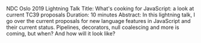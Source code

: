 NDC Oslo 2019 Lightning Talk
Title: What's cooking for JavaScript: a look at current TC39 proposals
Duration: 10 minutes
Abstract: In this lightning talk, I go over the current proposals for new language features in JavaScript and their current status. Pipelines, decorators, null coalescing and more is coming, but when? And how will it look like?

